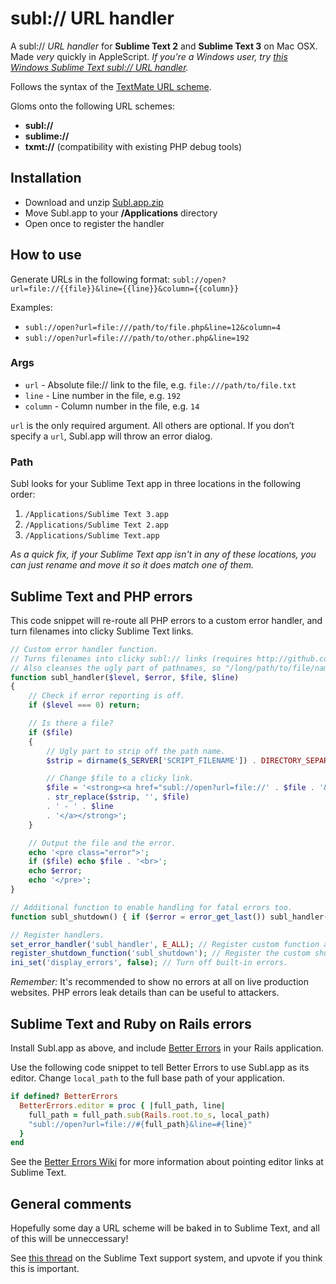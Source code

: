 # subl:// URL handler

A subl:// _URL handler_ for **Sublime Text 2** and **Sublime Text 3** on Mac OSX. Made _very_ quickly in AppleScript. 
*If you're a Windows user, try [this Windows Sublime Text subl:// URL handler](https://github.com/ktunkiewicz/subl-handler).*

Follows the syntax of the [TextMate URL scheme](http://blog.macromates.com/2007/the-textmate-url-scheme/).

Gloms onto the following URL schemes:

- **subl://**
- **sublime://**
- **txmt://** (compatibility with existing PHP debug tools)

## Installation

- Download and unzip [Subl.app.zip](https://github.com/dhoulb/subl/releases/download/v1.4/Subl.app.zip)
- Move Subl.app to your **/Applications** directory
- Open once to register the handler

## How to use

Generate URLs in the following format:
`subl://open?url=file://{{file}}&line={{line}}&column={{column}}`

Examples:
- `subl://open?url=file:///path/to/file.php&line=12&column=4`
- `subl://open?url=file:///path/to/other.php&line=192`

### Args

- `url` - Absolute file:// link to the file, e.g. `file:///path/to/file.txt`
- `line` - Line number in the file, e.g. `192`
- `column` - Column number in the file, e.g. `14`

`url` is the only required argument. All others are optional. If you don’t specify a `url`, Subl.app will throw an error dialog.

### Path

Subl looks for your Sublime Text app in three locations in the following order:

1. `/Applications/Sublime Text 3.app`
2. `/Applications/Sublime Text 2.app`
3. `/Applications/Sublime Text.app`

_As a quick fix, if your Sublime Text app isn't in any of these locations, you can just rename and move it so it does match one of them._

## Sublime Text and PHP errors

This code snippet will re-route all PHP errors to a custom error handler, and turn filenames into clicky Sublime Text links.

```php
// Custom error handler function.
// Turns filenames into clicky subl:// links (requires http://github.com/dhoulb/subl)
// Also cleanses the ugly part of pathnames, so "/long/path/to/file/name.php on line 7" becomes "name.php - 7"
function subl_handler($level, $error, $file, $line)
{
	// Check if error reporting is off.
	if ($level === 0) return;

	// Is there a file?
	if ($file)
	{
		// Ugly part to strip off the path name.
		$strip = dirname($_SERVER['SCRIPT_FILENAME']) . DIRECTORY_SEPARATOR;

		// Change $file to a clicky link.
		$file = '<strong><a href="subl://open?url=file://' . $file . '&line=' . $line . '">'
		. str_replace($strip, '', $file)
		. ' - ' . $line
		. '</a></strong>';
	}

	// Output the file and the error.
	echo '<pre class="error">';
	if ($file) echo $file . '<br>';
	echo $error;
	echo '</pre>';
}

// Additional function to enable handling for fatal errors too.
function subl_shutdown() { if ($error = error_get_last()) subl_handler($error['type'], $error['message'], $error['file'], $error['line']); }

// Register handlers.
set_error_handler('subl_handler', E_ALL); // Register custom function as the error handler.
register_shutdown_function('subl_shutdown'); // Register the custom shutdown function.
ini_set('display_errors', false); // Turn off built-in errors.
```

_Remember:_ It's recommended to show no errors at all on live production websites. PHP errors leak details than can be useful to attackers.

## Sublime Text and Ruby on Rails errors

Install Subl.app as above, and include [Better Errors](http://sublimetext.userecho.com/topic/97042-url-sheme-support-subletc/#comment_263670) in your Rails application. 

Use the following code snippet to tell Better Errors to use Subl.app as its editor. Change `local_path` to the full base path of your application.

```ruby
if defined? BetterErrors
  BetterErrors.editor = proc { |full_path, line|
    full_path = full_path.sub(Rails.root.to_s, local_path)
    "subl://open?url=file://#{full_path}&line=#{line}"
  }
end
```

See the [Better Errors Wiki](https://github.com/charliesome/better_errors/wiki) for more information about pointing editor links at Sublime Text.

## General comments

Hopefully some day a URL scheme will be baked in to Sublime Text, and all of this will be unneccessary!

See [this thread](http://sublimetext.userecho.com/topic/97042-url-sheme-support-subletc/#comment_263670) on the Sublime Text support system, and upvote if you think this is important.
